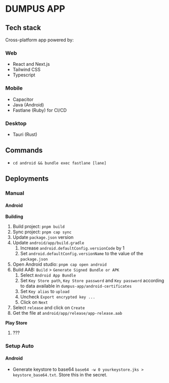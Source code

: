 # DUMPUS APP

## Tech stack

Cross-platform app powered by:

### Web

- React and Next.js
- Tailwind CSS
- Typescript

### Mobile

- Capacitor
- Java (Android)
- Fastlane (Ruby) for CI/CD

### Desktop

- Tauri (Rust)

## Commands

- `cd android && bundle exec fastlane [lane]`

## Deployments

### Manual

#### Android

**Building**

1. Build project: `pnpm build`
2. Sync project: `pnpm cap sync`
3. Update `package.json` version
4. Update `android/app/build.gradle`
   1. Increase `android.defaultConfig.versionCode` by 1
   2. Set `android.defaultConfig.versionName` to the value of the `package.json`
5. Open Android studio: `pnpm cap open android`
6. Build AAB: `Build` > `Generate Signed Bundle or APK`
   1. Select `Android App Bundle`
   2. Set `Key Store path`, `Key Store password` and `Key password` according to data available in `dumpus-app/android-certificates`
   3. Set `Key alias` to `upload`
   4. Uncheck `Export encrypted key ...`
   5. Click on `Next`
7. Select `release` and click on `Create`
8. Get the file at `android/app/release/app-release.aab`

**Play Store**

1. ???

### Setup Auto

#### Android

* Generate keystore to base64 `base64 -w 0 yourkeystore.jks > keystore_base64.txt`. Store this in the secret.
